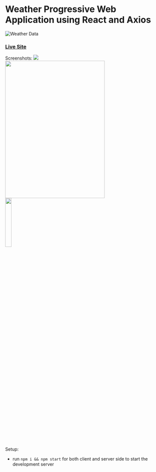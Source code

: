 # Weather Progressive Web Application using React and Axios
![Weather Data](https://i.imgur.com/3csowzj.png)

### [Live Site](https://sad-minsky-8cf12a.netlify.app/)

Screenshots:
<img src="https://i.imgur.com/wZZFpN9.png?1">
<img src="https://i.imgur.com/AucSaqW.png" width="79.4%" height="439px">
<img src="https://i.imgur.com/XNtj1Z8.jpg" width="20%" height="20%">

Setup:
- run ```npm i && npm start``` for both client and server side to start the development server
